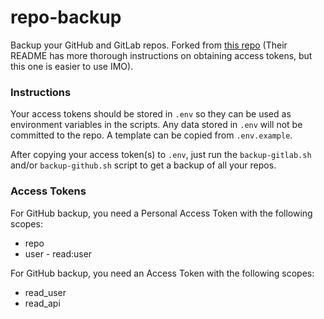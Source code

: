 # repo-backup

Backup your GitHub and GitLab repos. Forked from [this repo](https://github.com/alexadam/repo-backup) (Their README has more thorough instructions on obtaining access tokens, but this one is easier to use IMO).


### Instructions

Your access tokens should be stored in `.env` so they can be used as environment variables in the scripts. Any data stored in `.env` will not be committed to the repo. A template can be copied from `.env.example`.

After copying your access token(s) to `.env`, just run the `backup-gitlab.sh` and/or `backup-github.sh` script to get a backup of all your repos.


### Access Tokens

For GitHub backup, you need a Personal Access Token with the following scopes:
  - repo
  - user - read:user

For GitHub backup, you need an Access Token with the following scopes:
  - read_user
  - read_api
